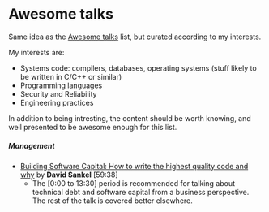 # Awesome talks

Same idea as the [Awesome talks](https://github.com/JanVanRyswyck/awesome-talks) list, but curated according to my interests.

My interests are:
* Systems code: compilers, databases, operating systems (stuff likely to be written in C/C++ or similar)
* Programming languages
* Security and Reliability
* Engineering practices

In addition to being intresting, the content should be worth knowing, and well presented to be awesome enough for this list.

##### Management

* [Building Software Capital: How to write the highest quality code and why](https://www.youtube.com/watch?v=ta3S8CRN2TM) by **David Sankel** [59:38]
  * The [0:00 to 13:30] period is recommended for talking about technical debt and software capital from a business perspective. The rest of the talk is covered better elsewhere.
